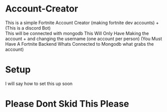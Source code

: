 # Account-Creator
This is a simple Fortnite Account Creator (making fortnite dev accounts) + (This is a discord Bot)
<br>
This will be connected with mongodb
This Will Only Have Making the account + and changing the username (one account per person)
(You Must Have A Fortnite Backend Whats Connected to Mongodb what grabs the account)
# Setup
I will say how to set this up soon 



# Please Dont Skid This Please
